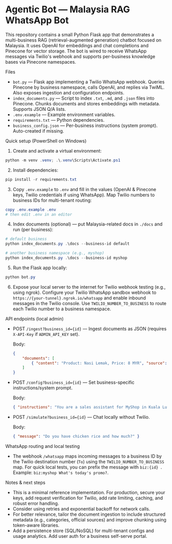 # Agentic Bot — Malaysia RAG WhatsApp Bot

This repository contains a small Python Flask app that demonstrates a multi-business RAG (retrieval-augmented generation) chatbot focused on Malaysia. It uses OpenAI for embeddings and chat completions and Pinecone for vector storage. The bot is wired to receive WhatsApp messages via Twilio's webhook and supports per-business knowledge bases via Pinecone namespaces.

Files
- `bot.py` — Flask app implementing a Twilio WhatsApp webhook. Queries Pinecone by business namespace, calls OpenAI, and replies via TwiML. Also exposes ingestion and configuration endpoints.
- `index_documents.py` — Script to index `.txt`, `.md`, and `.json` files into Pinecone. Chunks documents and stores embeddings with metadata. Supports JSON Q/A lists.
- `.env.example` — Example environment variables.
- `requirements.txt` — Python dependencies.
- `business_config.json` — Per-business instructions (system prompt). Auto-created if missing.

Quick setup (PowerShell on Windows)

1. Create and activate a virtual environment:

```powershell
python -m venv .venv; .\.venv\Scripts\Activate.ps1
```

2. Install dependencies:

```powershell
pip install -r requirements.txt
```

3. Copy `.env.example` to `.env` and fill in the values (OpenAI & Pinecone keys, Twilio credentials if using WhatsApp). Map Twilio numbers to business IDs for multi-tenant routing:

```powershell
copy .env.example .env
# then edit .env in an editor
```

4. Index documents (optional) — put Malaysia-related docs in `./docs` and run (per business):

```powershell
# default business
python index_documents.py .\docs --business-id default

# another business namespace (e.g., myshop)
python index_documents.py .\docs --business-id myshop
```

5. Run the Flask app locally:

```powershell
python bot.py
```

6. Expose your local server to the internet for Twilio webhook testing (e.g., using ngrok). Configure your Twilio WhatsApp sandbox webhook to `https://{your-tunnel}.ngrok.io/whatsapp` and enable inbound messages in the Twilio console. Use `TWILIO_NUMBER_TO_BUSINESS` to route each Twilio number to a business namespace.

API endpoints (local admin)

- POST `/ingest?business_id={id}` — Ingest documents as JSON (requires `X-API-Key` if `ADMIN_API_KEY` set).

	Body:

	```json
	{
		"documents": [
			{ "content": "Product: Nasi Lemak, Price: 8 MYR", "source": "price-list-2025.md", "metadata": {"type":"price_list"} }
		]
	}
	```

- POST `/config?business_id={id}` — Set business-specific instructions/system prompt.

	Body:

	```json
	{ "instructions": "You are a sales assistant for MyShop in Kuala Lumpur..." }
	```

- POST `/simulate?business_id={id}` — Chat locally without Twilio.

	Body:

	```json
	{ "message": "Do you have chicken rice and how much?" }
	```

WhatsApp routing and local testing

- The webhook `/whatsapp` maps incoming messages to a business ID by the Twilio destination number (`To`) using the `TWILIO_NUMBER_TO_BUSINESS` map. For quick local tests, you can prefix the message with `biz:{id} `. Example: `biz:myshop What's today's promo?`.

Notes & next steps
- This is a minimal reference implementation. For production, secure your keys, add request verification for Twilio, add rate limiting, caching, and robust error handling.
- Consider using retries and exponential backoff for network calls.
- For better relevance, tailor the document ingestion to include structured metadata (e.g., categories, official sources) and improve chunking using token-aware libraries.
- Add a persistence store (SQL/NoSQL) for multi-tenant configs and usage analytics. Add user auth for a business self-serve portal.
